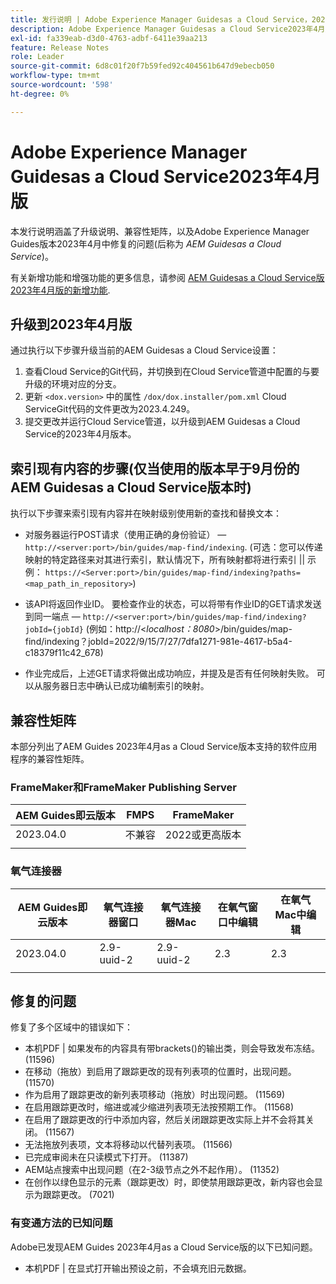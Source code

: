 ```yaml
---
title: 发行说明 | Adobe Experience Manager Guidesas a Cloud Service，2023年4月版
description: Adobe Experience Manager Guidesas a Cloud Service2023年4月版
exl-id: fa339eab-d3d0-4763-adbf-6411e39aa213
feature: Release Notes
role: Leader
source-git-commit: 6d8c01f20f7b59fed92c404561b647d9ebecb050
workflow-type: tm+mt
source-wordcount: '598'
ht-degree: 0%

---
```


# Adobe Experience Manager Guidesas a Cloud Service2023年4月版

本发行说明涵盖了升级说明、兼容性矩阵，以及Adobe Experience Manager Guides版本2023年4月中修复的问题(后称为 *AEM Guidesas a Cloud Service*)。

有关新增功能和增强功能的更多信息，请参阅 [AEM Guidesas a Cloud Service版2023年4月版的新增功能](whats-new-2023-4-0.md).

## 升级到2023年4月版

通过执行以下步骤升级当前的AEM Guidesas a Cloud Service设置：

1. 查看Cloud Service的Git代码，并切换到在Cloud Service管道中配置的与要升级的环境对应的分支。
2. 更新 `<dox.version>` 中的属性 `/dox/dox.installer/pom.xml` Cloud ServiceGit代码的文件更改为2023.4.249。
3. 提交更改并运行Cloud Service管道，以升级到AEM Guidesas a Cloud Service的2023年4月版本。

## 索引现有内容的步骤(仅当使用的版本早于9月份的AEM Guidesas a Cloud Service版本时)

执行以下步骤来索引现有内容并在映射级别使用新的查找和替换文本：

* 对服务器运行POST请求（使用正确的身份验证） —  `http://<server:port>/bin/guides/map-find/indexing`.
(可选：您可以传递映射的特定路径来对其进行索引，默认情况下，所有映射都将进行索引 || 示例： `https://<Server:port>/bin/guides/map-find/indexing?paths=<map_path_in_repository>`)

* 该API将返回作业ID。 要检查作业的状态，可以将带有作业ID的GET请求发送到同一端点 —  `http://<server:port>/bin/guides/map-find/indexing?jobId={jobId}`
(例如：http://&lt;_localhost：8080_>/bin/guides/map-find/indexing？jobId=2022/9/15/7/27/7dfa1271-981e-4617-b5a4-c18379f11c42_678)

* 作业完成后，上述GET请求将做出成功响应，并提及是否有任何映射失败。 可以从服务器日志中确认已成功编制索引的映射。

## 兼容性矩阵

本部分列出了AEM Guides 2023年4月as a Cloud Service版本支持的软件应用程序的兼容性矩阵。

### FrameMaker和FrameMaker Publishing Server

| AEM Guides即云版本 | FMPS | FrameMaker |
| --- | --- | --- |
| 2023.04.0 | 不兼容 | 2022或更高版本 |
| | | |


### 氧气连接器

| AEM Guides即云版本 | 氧气连接器窗口 | 氧气连接器Mac | 在氧气窗口中编辑 | 在氧气Mac中编辑 |
| --- | --- | --- | --- | --- |
| 2023.04.0 | 2.9-uuid-2 | 2.9-uuid-2 | 2.3 | 2.3 |
|  |  |  |  |



## 修复的问题

修复了多个区域中的错误如下：

* 本机PDF | 如果发布的内容具有带brackets()的输出类，则会导致发布冻结。 (11596)
* 在移动（拖放）到启用了跟踪更改的现有列表项的位置时，出现问题。 (11570)
* 作为启用了跟踪更改的新列表项移动（拖放）时出现问题。 (11569)
* 在启用跟踪更改时，缩进或减少缩进列表项无法按预期工作。 (11568)
* 在启用了跟踪更改的行中添加内容，然后关闭跟踪更改实际上并不会将其关闭。 (11567)
* 无法拖放列表项，文本将移动以代替列表项。 (11566)
* 已完成审阅未在只读模式下打开。 (11387)
* AEM站点搜索中出现问题（在2-3级节点之外不起作用）。 (11352)
* 在创作以绿色显示的元素（跟踪更改）时，即使禁用跟踪更改，新内容也会显示为跟踪更改。 (7021)

### 有变通方法的已知问题

Adobe已发现AEM Guides 2023年4月as a Cloud Service版的以下已知问题。

* 本机PDF | 在显式打开输出预设之前，不会填充旧元数据。
